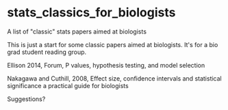 # stats_classics_for_biologists
A list of "classic" stats papers aimed at biologists

This is just a start for some classic papers aimed at biologists. It's for a bio grad student reading group.

Ellison 2014, Forum, P values, hypothesis testing, and model selection

Nakagawa and Cuthill, 2008, Effect size, confidence intervals and statistical significance a practical guide for biologists

Suggestions?
